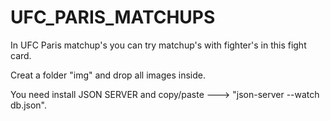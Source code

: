 # UFC_PARIS_MATCHUPS

In UFC Paris matchup's you can try matchup's with fighter's in this fight card.

Creat a folder "img" and drop all images inside.

You need install JSON SERVER and copy/paste ---> "json-server --watch db.json".
